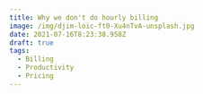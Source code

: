 ```yaml
---
title: Why we don't do hourly billing
image: /img/djim-loic-ft0-Xu4nTvA-unsplash.jpg
date: 2021-07-16T8:23:38.958Z
draft: true
tags:
  - Billing
  - Productivity
  - Pricing
---
```

